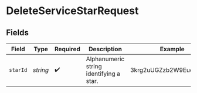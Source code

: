 # DeleteServiceStarRequest


## Fields

| Field                                   | Type                                    | Required                                | Description                             | Example                                 |
| --------------------------------------- | --------------------------------------- | --------------------------------------- | --------------------------------------- | --------------------------------------- |
| `starId`                                | *string*                                | :heavy_check_mark:                      | Alphanumeric string identifying a star. | 3krg2uUGZzb2W9Euo4moOY                  |